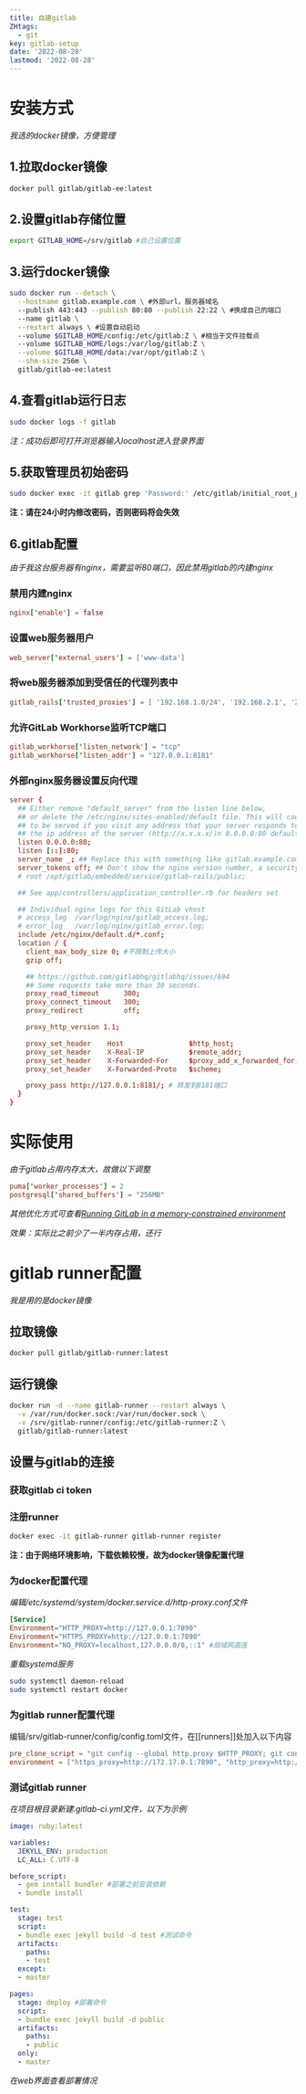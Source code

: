 ```yaml
---
title: 自建gitlab
ZHtags: 
  - git
key: gitlab-setup
date: '2022-08-28'
lastmod: '2022-08-28'
---
```

# 安装方式
*我选的docker镜像，方便管理*  
## 1.拉取docker镜像
```bash
docker pull gitlab/gitlab-ee:latest
```
## 2.设置gitlab存储位置
```bash
export GITLAB_HOME=/srv/gitlab #自己设置位置
```
## 3.运行docker镜像
```bash
sudo docker run --detach \
  --hostname gitlab.example.com \ #外部url，服务器域名
  --publish 443:443 --publish 80:80 --publish 22:22 \ #换成自己的端口
  --name gitlab \
  --restart always \ #设置自动启动
  --volume $GITLAB_HOME/config:/etc/gitlab:Z \ #相当于文件挂载点
  --volume $GITLAB_HOME/logs:/var/log/gitlab:Z \
  --volume $GITLAB_HOME/data:/var/opt/gitlab:Z \
  --shm-size 256m \
  gitlab/gitlab-ee:latest
```
## 4.查看gitlab运行日志
```bash
sudo docker logs -f gitlab
```
*注：成功后即可打开浏览器输入localhost进入登录界面*
## 5.获取管理员初始密码
```bash
sudo docker exec -it gitlab grep 'Password:' /etc/gitlab/initial_root_password
```
**注：请在24小时内修改密码，否则密码将会失效**
## 6.gitlab配置
*由于我这台服务器有nginx，需要监听80端口，因此禁用gitlab的内建nginx*  
### 禁用内建nginx
```conf
nginx['enable'] = false
```
### 设置web服务器用户
```conf
web_server['external_users'] = ['www-data']
```
### 将web服务器添加到受信任的代理列表中
```conf
gitlab_rails['trusted_proxies'] = [ '192.168.1.0/24', '192.168.2.1', '2001:0db8::/32' ]
```
### 允许GitLab Workhorse监听TCP端口
```conf
gitlab_workhorse['listen_network'] = "tcp"
gitlab_workhorse['listen_addr'] = "127.0.0.1:8181"
```
### 外部nginx服务器设置反向代理
```conf
server {
  ## Either remove "default_server" from the listen line below,
  ## or delete the /etc/nginx/sites-enabled/default file. This will cause gitlab
  ## to be served if you visit any address that your server responds to, eg.
  ## the ip address of the server (http://x.x.x.x/)n 0.0.0.0:80 default_server;
  listen 0.0.0.0:80;
  listen [::]:80;
  server_name _; ## Replace this with something like gitlab.example.com
  server_tokens off; ## Don't show the nginx version number, a security best practice
  # root /opt/gitlab/embedded/service/gitlab-rails/public;

  ## See app/controllers/application_controller.rb for headers set

  ## Individual nginx logs for this GitLab vhost
  # access_log  /var/log/nginx/gitlab_access.log;
  # error_log   /var/log/nginx/gitlab_error.log;
  include /etc/nginx/default.d/*.conf;
  location / {
    client_max_body_size 0; #不限制上传大小
    gzip off;

    ## https://github.com/gitlabhq/gitlabhq/issues/694
    ## Some requests take more than 30 seconds.
    proxy_read_timeout      300;
    proxy_connect_timeout   300;
    proxy_redirect          off;

    proxy_http_version 1.1;

    proxy_set_header    Host                $http_host;
    proxy_set_header    X-Real-IP           $remote_addr;
    proxy_set_header    X-Forwarded-For     $proxy_add_x_forwarded_for;
    proxy_set_header    X-Forwarded-Proto   $scheme;

    proxy_pass http://127.0.0.1:8181/; # 转发到8181端口
  }
}
```
# 实际使用
*由于gitlab占用内存太大，故做以下调整*
```conf
puma['worker_processes'] = 2
postgresql['shared_buffers'] = "256MB"
```
*其他优化方式可查看[Running GitLab in a memory-constrained environment](https://docs.gitlab.com/omnibus/settings/memory_constrained_envs.html)*  
  
*效果：实际比之前少了一半内存占用，还行*
# gitlab runner配置
*我是用的是docker镜像*
## 拉取镜像
```bash
docker pull gitlab/gitlab-runner:latest
```
## 运行镜像
```bash
docker run -d --name gitlab-runner --restart always \
  -v /var/run/docker.sock:/var/run/docker.sock \
  -v /srv/gitlab-runner/config:/etc/gitlab-runner:Z \
  gitlab/gitlab-runner:latest
```
## 设置与gitlab的连接
### 获取gitlab ci token
### 注册runner
```bash
docker exec -it gitlab-runner gitlab-runner register
```
**注：由于网络环境影响，下载依赖较慢，故为docker镜像配置代理**  
### 为docker配置代理
*编辑/etc/systemd/system/docker.service.d/http-proxy.conf文件*  
```conf
[Service]
Environment="HTTP_PROXY=http://127.0.0.1:7890"
Environment="HTTPS_PROXY=http://127.0.0.1:7890"
Environment="NO_PROXY=localhost,127.0.0.0/8,::1" #局域网直连
```
*重载systemd服务*
```bash
sudo systemctl daemon-reload
sudo systemctl restart docker
```
### 为gitlab runner配置代理
编辑/srv/gitlab-runner/config/config.toml文件，在[[runners]]处加入以下内容  
```conf
pre_clone_script = "git config --global http.proxy $HTTP_PROXY; git config --global https.proxy $HTTPS_PROXY" #为git配置代理
environment = ["https_proxy=http://172.17.0.1:7890", "http_proxy=http://172.17.0.1:7890", "HTTPS_PROXY=172.17.0.1:7890", "HTTP_PROXY=172.17.0.1:7890"]
```
### 测试gitlab runner
*在项目根目录新建.gitlab-ci.yml文件，以下为示例*  
```yaml
image: ruby:latest

variables:
  JEKYLL_ENV: production
  LC_ALL: C.UTF-8

before_script:
  - gem install bundler #部署之前安装依赖
  - bundle install

test:
  stage: test
  script:
  - bundle exec jekyll build -d test #测试命令
  artifacts:
    paths:
    - test
  except:
  - master

pages:
  stage: deploy #部署命令
  script:
  - bundle exec jekyll build -d public
  artifacts:
    paths:
    - public
  only:
  - master
```
*在web界面查看部署情况*